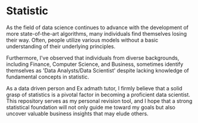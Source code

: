 # Statistic
As the field of data science continues to advance with the development of more state-of-the-art algorithms, many individuals find themselves losing their way. Often, people utilize various models without a basic understanding of their underlying principles.

Furthermore, I've observed that individuals from diverse backgrounds, including Finance, Computer Science, and Business, sometimes identify themselves as 'Data Analysts/Data Scientist' despite lacking knowledge of fundamental concepts in statistic.

As a data driven person and Ex admath tutor, I firmly believe that a solid grasp of statistics is a pivotal factor in becoming a proficient data scientist. This repository serves as my personal revision tool, and I hope that a strong statistical foundation will not only guide me toward my goals but also uncover valuable business insights that may elude others.
